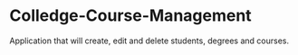 # Colledge-Course-Management
Application that will create, edit and delete students, degrees and courses.
